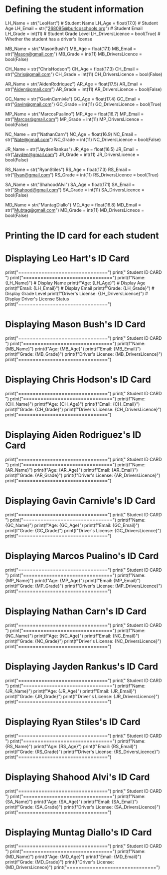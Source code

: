 # Defining the student information 
LH_Name = str("LeoHart")  # Student Name
LH_Age = float(17.0)  # Student Age
LH_Email = str("268095@burlcoschools.org")  # Student Email
LH_Grade = int(11)  # Student Grade Level
LH_DriversLicence = bool(True)  # Whether the student has a driver's license

MB_Name = str("MasonBush")
MB_Age = float(17.1)
MB_Email = str("Mason@gmail.com")
MB_Grade = int(11)
MB_DriversLicence = bool(False)

CH_Name = str("ChrisHodson")
CH_Age = float(17.3)
CH_Email = str("Chris@gmail.com")
CH_Grade = int(11)
CH_DriversLicence = bool(False)

AR_Name = str("AidenRodriquez")
AR_Age = float(17.5)
AR_Email = str("Aiden@gmail.com")
AR_Grade = int(11)
AR_DriversLicence = bool(False)

GC_Name = str("GavinCarnivle")
GC_Age = float(17.4)
GC_Email = str("Gavin@gmail.com")
GC_Grade = int(11)
GC_DriversLicence = bool(True)

MP_Name = str("MarcosPualino")
MP_Age = float(16.7)
MP_Email = str("Marcos@gmail.com")
MP_Grade = int(11)
MP_DriversLicence = bool(False)

NC_Name = str("NathanCarn")
NC_Age = float(16.9)
NC_Email = str("Nate@gmail.com")
NC_Grade = int(11)
NC_DriversLicence = bool(False)

JR_Name = str("JaydenRankus")
JR_Age = float(16.5)
JR_Email = str("Jayden@gmail.com")
JR_Grade = int(11)
JR_DriversLicence = bool(False)

RS_Name = str("RyanStiles")
RS_Age = float(17.3)
RS_Email = str("Ryan@gmail.com")
RS_Grade = int(11)
RS_DriversLicence = bool(True)

SA_Name = str("ShahoodAlvi")
SA_Age = float(17.1)
SA_Email = str("Shahood@gmail.com")
SA_Grade = int(11)
SA_DriversLicence = bool(False)

MD_Name = str("MuntagDiallo")
MD_Age = float(16.8)
MD_Email = str("Mubtag@gmail.com")
MD_Grade = int(11)
MD_DriversLicnece = bool(False)

# Printing the ID card for each student

# Displaying Leo Hart's ID Card
print("===============================")
print(" Student   ID CARD             ")
print("===============================")
print(f"Name: {LH_Name}")  # Display Name
print(f"Age: {LH_Age}")  # Display Age
print(f"Email: {LH_Email}")  # Display Email
print(f"Grade: {LH_Grade}")  # Display Grade Level
print(f"Driver's License: {LH_DriversLicence}")  # Display Driver's License Status
print("===============================")

# Displaying Mason Bush's ID Card
print("===============================")
print(" Student   ID CARD             ")
print("===============================")
print(f"Name: {MB_Name}")
print(f"Age: {MB_Age}")
print(f"Email: {MB_Email}")
print(f"Grade: {MB_Grade}")
print(f"Driver's License: {MB_DriversLicence}")
print("===============================")

# Displaying Chris Hodson's ID Card
print("===============================")
print(" Student   ID CARD             ")
print("===============================")
print(f"Name: {CH_Name}")
print(f"Age: {CH_Age}")
print(f"Email: {CH_Email}")
print(f"Grade: {CH_Grade}")
print(f"Driver's License: {CH_DriversLicence}")
print("===============================")

# Displaying Aiden Rodriguez's ID Card
print("===============================")
print(" Student   ID CARD             ")
print("===============================")
print(f"Name: {AR_Name}")
print(f"Age: {AR_Age}")
print(f"Email: {AR_Email}")
print(f"Grade: {AR_Grade}")
print(f"Driver's License: {AR_DriversLicence}")
print("===============================")

# Displaying Gavin Carnivle's ID Card
print("===============================")
print(" Student   ID CARD             ")
print("===============================")
print(f"Name: {GC_Name}")
print(f"Age: {GC_Age}")
print(f"Email: {GC_Email}")
print(f"Grade: {GC_Grade}")
print(f"Driver's License: {GC_DriversLicence}")
print("===============================")

# Displaying Marcos Pualino's ID Card
print("===============================")
print(" Student   ID CARD             ")
print("===============================")
print(f"Name: {MP_Name}")
print(f"Age: {MP_Age}")
print(f"Email: {MP_Email}")
print(f"Grade: {MP_Grade}")
print(f"Driver's License: {MP_DriversLicence}")
print("===============================")

# Displaying Nathan Carn's ID Card
print("===============================")
print(" Student   ID CARD             ")
print("===============================")
print(f"Name: {NC_Name}")
print(f"Age: {NC_Age}")
print(f"Email: {NC_Email}")
print(f"Grade: {NC_Grade}")
print(f"Driver's License: {NC_DriversLicence}")
print("===============================")

# Displaying Jayden Rankus's ID Card
print("===============================")
print(" Student   ID CARD             ")
print("===============================")
print(f"Name: {JR_Name}")
print(f"Age: {JR_Age}")
print(f"Email: {JR_Email}")
print(f"Grade: {JR_Grade}")
print(f"Driver's License: {JR_DriversLicence}")
print("===============================")

# Displaying Ryan Stiles's ID Card
print("===============================")
print(" Student   ID CARD             ")
print("===============================")
print(f"Name: {RS_Name}")
print(f"Age: {RS_Age}")
print(f"Email: {RS_Email}")
print(f"Grade: {RS_Grade}")
print(f"Driver's License: {RS_DriversLicence}")
print("===============================")

# Displaying Shahood Alvi's ID Card
print("===============================")
print(" Student   ID CARD             ")
print("===============================")
print(f"Name: {SA_Name}")
print(f"Age: {SA_Age}")
print(f"Email: {SA_Email}")
print(f"Grade: {SA_Grade}")
print(f"Driver's License: {SA_DriversLicence}")
print("===============================")

# Displaying Muntag Diallo's ID Card
print("===============================")
print(" Student   ID CARD             ")
print("===============================")
print(f"Name: {MD_Name}")
print(f"Age: {MD_Age}")
print(f"Email: {MD_Email}")
print(f"Grade: {MD_Grade}")
print(f"Driver's License: {MD_DriversLicnece}")
print("===============================")

